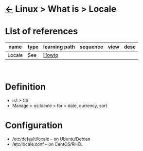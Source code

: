 # [&larr;][Repo_Readme] Linux > What is > Locale

[//]: #(Reference)
[Repo_Readme]:    ../list/object_list.md

[Locale_Howto]:    ../howto/locale_howto.md

# List of references

|name|type|learning path|sequence|view|desc|
|-|-|-|-|-|-|
|Locale|See|[Howto][Locale_Howto]|
<br>

# Definition
- Is1 > Cli
- Manage > os:locale > for > date, currency, sort

# Configuration
- /etc/default/locale – on Ubuntu/Debian
- /etc/locale.conf – on CentOS/RHEL
